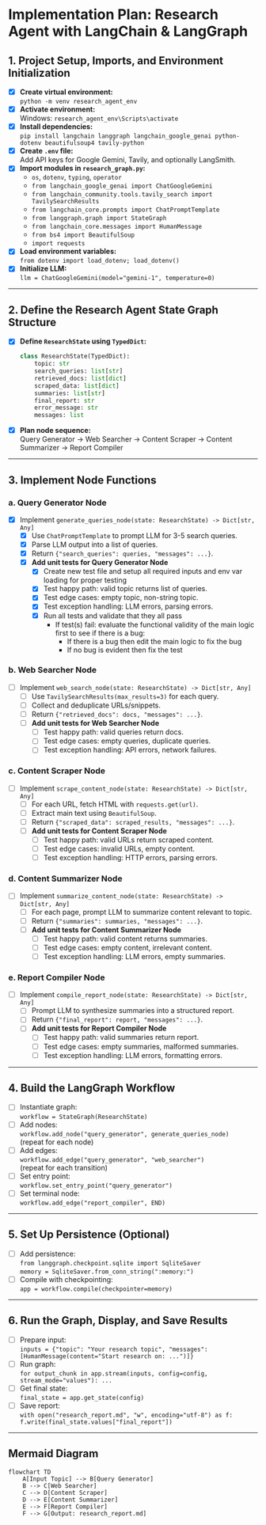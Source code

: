 # Implementation Plan: Research Agent with LangChain & LangGraph

## 1. Project Setup, Imports, and Environment Initialization

- [x] **Create virtual environment:**  
  `python -m venv research_agent_env`
- [x] **Activate environment:**  
  Windows: `research_agent_env\Scripts\activate`
- [x] **Install dependencies:**  
  `pip install langchain langgraph langchain_google_genai python-dotenv beautifulsoup4 tavily-python`
- [x] **Create `.env` file:**  
  Add API keys for Google Gemini, Tavily, and optionally LangSmith.
- [x] **Import modules in `research_graph.py`:**
  - `os`, `dotenv`, `typing`, `operator`
  - `from langchain_google_genai import ChatGoogleGemini`
  - `from langchain_community.tools.tavily_search import TavilySearchResults`
  - `from langchain_core.prompts import ChatPromptTemplate`
  - `from langgraph.graph import StateGraph`
  - `from langchain_core.messages import HumanMessage`
  - `from bs4 import BeautifulSoup`
  - `import requests`
- [x] **Load environment variables:**  
  `from dotenv import load_dotenv; load_dotenv()`
- [x] **Initialize LLM:**  
  `llm = ChatGoogleGemini(model="gemini-1", temperature=0)`

---

## 2. Define the Research Agent State Graph Structure

- [x] **Define `ResearchState` using `TypedDict`:**
  ```python
  class ResearchState(TypedDict):
      topic: str
      search_queries: list[str]
      retrieved_docs: list[dict]
      scraped_data: list[dict]
      summaries: list[str]
      final_report: str
      error_message: str
      messages: list
  ```
- [x] **Plan node sequence:**  
  Query Generator → Web Searcher → Content Scraper → Content Summarizer → Report Compiler

---

## 3. Implement Node Functions

### a. Query Generator Node

- [x] Implement `generate_queries_node(state: ResearchState) -> Dict[str, Any]`
  - [x] Use `ChatPromptTemplate` to prompt LLM for 3-5 search queries.
  - [x] Parse LLM output into a list of queries.
  - [x] Return `{"search_queries": queries, "messages": ...}`.
  - [x] **Add unit tests for Query Generator Node**
    - [x] Create new test file and setup all required inputs and env var loading for proper testing
    - [x] Test happy path: valid topic returns list of queries.
    - [x] Test edge cases: empty topic, non-string topic.
    - [x] Test exception handling: LLM errors, parsing errors.
    - [x] Run all tests and validate that they all pass
      - If test(s) fail: evaluate the functional validity of the main logic first to see if there is a bug: 
        - If there is a bug then edit the main logic to fix the bug
        - If no bug is evident then fix the test

### b. Web Searcher Node

- [ ] Implement `web_search_node(state: ResearchState) -> Dict[str, Any]`
  - [ ] Use `TavilySearchResults(max_results=3)` for each query.
  - [ ] Collect and deduplicate URLs/snippets.
  - [ ] Return `{"retrieved_docs": docs, "messages": ...}`.
  - [ ] **Add unit tests for Web Searcher Node**
    - [ ] Test happy path: valid queries return docs.
    - [ ] Test edge cases: empty queries, duplicate queries.
    - [ ] Test exception handling: API errors, network failures.

### c. Content Scraper Node

- [ ] Implement `scrape_content_node(state: ResearchState) -> Dict[str, Any]`
  - [ ] For each URL, fetch HTML with `requests.get(url)`.
  - [ ] Extract main text using `BeautifulSoup`.
  - [ ] Return `{"scraped_data": scraped_results, "messages": ...}`.
  - [ ] **Add unit tests for Content Scraper Node**
    - [ ] Test happy path: valid URLs return scraped content.
    - [ ] Test edge cases: invalid URLs, empty content.
    - [ ] Test exception handling: HTTP errors, parsing errors.

### d. Content Summarizer Node

- [ ] Implement `summarize_content_node(state: ResearchState) -> Dict[str, Any]`
  - [ ] For each page, prompt LLM to summarize content relevant to topic.
  - [ ] Return `{"summaries": summaries, "messages": ...}`.
  - [ ] **Add unit tests for Content Summarizer Node**
    - [ ] Test happy path: valid content returns summaries.
    - [ ] Test edge cases: empty content, irrelevant content.
    - [ ] Test exception handling: LLM errors, empty summaries.

### e. Report Compiler Node

- [ ] Implement `compile_report_node(state: ResearchState) -> Dict[str, Any]`
  - [ ] Prompt LLM to synthesize summaries into a structured report.
  - [ ] Return `{"final_report": report, "messages": ...}`.
  - [ ] **Add unit tests for Report Compiler Node**
    - [ ] Test happy path: valid summaries return report.
    - [ ] Test edge cases: empty summaries, malformed summaries.
    - [ ] Test exception handling: LLM errors, formatting errors.

---

## 4. Build the LangGraph Workflow

- [ ] Instantiate graph:  
  `workflow = StateGraph(ResearchState)`
- [ ] Add nodes:  
  `workflow.add_node("query_generator", generate_queries_node)`  
  (repeat for each node)
- [ ] Add edges:  
  `workflow.add_edge("query_generator", "web_searcher")`  
  (repeat for each transition)
- [ ] Set entry point:  
  `workflow.set_entry_point("query_generator")`
- [ ] Set terminal node:  
  `workflow.add_edge("report_compiler", END)`

---

## 5. Set Up Persistence (Optional)

- [ ] Add persistence:  
  `from langgraph.checkpoint.sqlite import SqliteSaver`  
  `memory = SqliteSaver.from_conn_string(":memory:")`
- [ ] Compile with checkpointing:  
  `app = workflow.compile(checkpointer=memory)`

---

## 6. Run the Graph, Display, and Save Results

- [ ] Prepare input:  
  `inputs = {"topic": "Your research topic", "messages": [HumanMessage(content="Start research on: ...")]}`
- [ ] Run graph:  
  `for output_chunk in app.stream(inputs, config=config, stream_mode="values"): ...`
- [ ] Get final state:  
  `final_state = app.get_state(config)`
- [ ] Save report:  
  `with open("research_report.md", "w", encoding="utf-8") as f: f.write(final_state.values["final_report"])`

---

## Mermaid Diagram

```mermaid
flowchart TD
    A[Input Topic] --> B[Query Generator]
    B --> C[Web Searcher]
    C --> D[Content Scraper]
    D --> E[Content Summarizer]
    E --> F[Report Compiler]
    F --> G[Output: research_report.md]